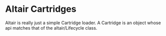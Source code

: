 Altair Cartridges
===

Altair is really just a simple Cartridge loader. A Cartridge is an object whose api matches that of the altair/Lifecycle
 class.

